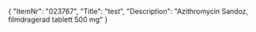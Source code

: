 {
  "ItemNr": "023767",
  "Title": "test",
  "Description": "Azithromycin Sandoz, filmdragerad tablett 500 mg"
}